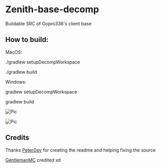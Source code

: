 # Zenith-base-decomp
Buildable SRC of Gopro336's client base
## How to build:
MacOS: 

./gradlew setupDecompWorkspace

./gradlew build



Windows: 

gradlew setupDecompWorkspace

gradlew build

![Pic](https://cdn.discordapp.com/attachments/885971096040505354/896600156768731176/unknown.png)

![Pic](https://cdn.discordapp.com/attachments/885971096040505354/896600067568459856/unknown.png)


## Credits
Thanks [PeterDev](https://github.com/PeterPePem) for creating the readme and helping fixing the source

[GentlemanMC](https://github.com/GentlemanMC) credited xd
